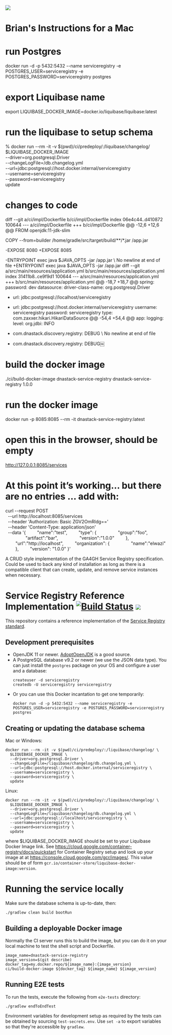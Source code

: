 ![](https://www.ga4gh.org/wp-content/themes/ga4gh-theme/gfx/GA-logo-horizontal-tag-RGB.svg)

# Brian's Instructions for a Mac

# run Postgres
docker run -d -p 5432:5432 --name serviceregistry -e POSTGRES_USER=serviceregistry -e POSTGRES_PASSWORD=serviceregistry postgres 

# export Liquibase name
export LIQUIBASE_DOCKER_IMAGE=docker.io/liquibase/liquibase:latest

# run the liquibase to setup schema 
% docker run --rm -it -v $(pwd)/ci/predeploy/:/liquibase/changelog/ \
  $LIQUIBASE_DOCKER_IMAGE \
  --driver=org.postgresql.Driver \
  --changeLogFile=/db.changelog.yml \
  --url=jdbc:postgresql://host.docker.internal/serviceregistry \
  --username=serviceregistry \
  --password=serviceregistry \
  update

# changes to code 
diff --git a/ci/impl/Dockerfile b/ci/impl/Dockerfile
index 06e4c44..d410872 100644
--- a/ci/impl/Dockerfile
+++ b/ci/impl/Dockerfile
@@ -12,6 +12,6 @@ FROM openjdk:11-jdk-slim

 COPY --from=builder /home/gradle/src/target/build/**/*.jar /app.jar

-EXPOSE 8080
+EXPOSE 8085

-ENTRYPOINT exec java $JAVA_OPTS -jar /app.jar
\ No newline at end of file
+ENTRYPOINT exec java $JAVA_OPTS -jar /app.jar
diff --git a/src/main/resources/application.yml b/src/main/resources/application.yml
index 31411b8..ce9f9d1 100644
--- a/src/main/resources/application.yml
+++ b/src/main/resources/application.yml
@@ -18,7 +18,7 @@ spring:
       password: dev
   datasource:
     driver-class-name: org.postgresql.Driver
-    url: jdbc:postgresql://localhost/serviceregistry
+    url: jdbc:postgresql://host.docker.internal/serviceregistry
     username: serviceregistry
     password: serviceregistry
     type: com.zaxxer.hikari.HikariDataSource
@@ -54,4 +54,4 @@ app:
 logging:
   level:
     org.jdbi: INFO
-    com.dnastack.discovery.registry: DEBUG
\ No newline at end of file
+    com.dnastack.discovery.registry: DEBUG￼

# build the docker image
./ci/build-docker-image dnastack-service-registry dnastack-service-registry 1.0.0

# run the docker image 
docker run -p 8085:8085 --rm -it dnastack-service-registry:latest

# open this in the browser, should be empty
http://127.0.0.1:8085/services

# At this point it’s working… but there are no entries … add with:

curl --request POST \
  --url http://localhost:8085/services \
  --header 'Authorization: Basic ZGV2OmRldg==' \
  --header 'Content-Type: application/json' \
  --data '{
        "name":"test",
        "type": {
                "group":"foo",
                "artifact":"bar",
                "version":"1.0.0"
        },
        "url":"http://localhost",
        "organization": {
                "name":"elwazi"
        },
        "version": "1.0.0"
}'

A CRUD style implementation of the GA4GH Service Registry specification. Could be used to back any kind of installation
as long as there is a compatible client that can create, update, and remove service instances when necessary.

# Service Registry Reference Implementation [![Build Status](https://travis-ci.org/ga4gh-discovery/ga4gh-service-registry-impl.svg?branch=develop)](https://travis-ci.org/ga4gh-discovery/ga4gh-service-registry-impl) [![](https://img.shields.io/badge/license-Apache%202-blue.svg)](https://raw.githubusercontent.com/ga4gh-discovery/ga4gh-service-registry-impl/develop/LICENSE)

This repository contains a reference implementation of the [Service Registry standard](https://github.com/ga4gh-discovery/ga4gh-service-registry/).

## Development prerequisites

* OpenJDK 11 or newer. [AdoptOpenJDK](https://adoptopenjdk.net/) is a good source.
* A PostgreSQL database v9.2 or newer (we use the JSON data type). You can just install the `postgres` package on
    your OS and configure a user and a database:
    ```
    createuser -d serviceregistry
    createdb -U serviceregistry serviceregistry
    ```
* Or you can use this Docker incantation to get one temporarily:
    ```
    docker run -d -p 5432:5432 --name serviceregistry -e POSTGRES_USER=serviceregistry -e POSTGRES_PASSWORD=serviceregistry postgres
    ```

## Creating or updating the database schema

Mac or Windows:
```
docker run --rm -it -v $(pwd)/ci/predeploy/:/liquibase/changelog/ \
  $LIQUIBASE_DOCKER_IMAGE \
  --driver=org.postgresql.Driver \
  --changeLogFile=/liquibase/changelog/db.changelog.yml \
  --url=jdbc:postgresql://host.docker.internal/serviceregistry \
  --username=serviceregistry \
  --password=serviceregistry \
  update
```

Linux:
```
docker run --rm -it -v $(pwd)/ci/predeploy/:/liquibase/changelog/ \
  $LIQUIBASE_DOCKER_IMAGE \
  --driver=org.postgresql.Driver \
  --changeLogFile=/liquibase/changelog/db.changelog.yml \
  --url=jdbc:postgresql://localhost/serviceregistry \
  --username=serviceregistry \
  --password=serviceregistry \
  update
```

where $LIQUIBASE_DOCKER_IMAGE should be set to your Liquibase Docker Image link. See https://cloud.google.com/container-registry/docs/quickstart for Container Registry setup and look up your image at at https://console.cloud.google.com/gcr/images/. This value should be of form `gcr.io/container-store/liquibase-docker-image:version`.

# Running the service locally

Make sure the database schema is up-to-date, then:

```
./gradlew clean build bootRun
```

## Building a deployable Docker image

Normally the CI server runs this to build the image, but you can do it on your local machine
to test the shell script and Dockerfile.

```shell script
image_name=dnastack-service-registry
image_version=$(git describe)
docker_tag=my.docker.repo/${image_name}:{image_version}
ci/build-docker-image ${docker_tag} ${image_name} ${image_version}
```

## Running E2E tests

To run the tests, execute the following from `e2e-tests` directory:

```
./gradlew endToEndTest
```

Environment variables for development setup as required by the tests can be obtained by sourcing `test-secrets.env`. Use `set -a` to export variables so that they're accessible by `gradlew`.
